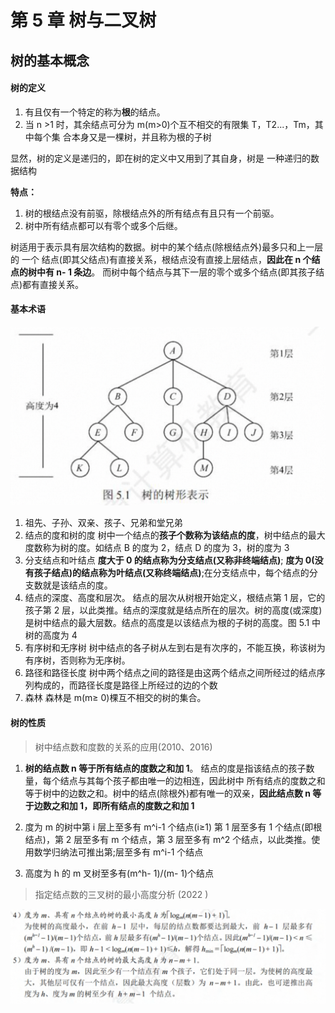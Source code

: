 # 第 5 章 树与二叉树

## 树的基本概念

#### 树的定义

1. 有且仅有一个特定的称为**根**的结点。
2. 当 n >1 时，其余结点可分为 m(m>0)个互不相交的有限集 T，T2...，Tm，其中每个集
   合本身又是一棵树，并且称为根的子树

显然，树的定义是递归的，即在树的定义中又用到了其自身，树是 一种递归的数据结构

**特点：**

1. 树的根结点没有前驱，除根结点外的所有结点有且只有一个前驱。
2. 树中所有结点都可以有零个或多个后继。

树适用于表示具有层次结构的数据。树中的某个结点(除根结点外)最多只和上一层的 一个
结点(即其父结点)有直接关系，根结点没有直接上层结点，**因此在 n 个结点的树中有 n- 1 条边**。 而树中每个结点与其下一层的零个或多个结点(即其孩子结点)都有直接关系。

#### 基本术语

![alt text](./img/树的树形表示.png)

1. 祖先、子孙、双亲、孩子、兄弟和堂兄弟
2. 结点的度和树的度
   树中一个结点的**孩子个数称为该结点的度**，树中结点的最大度数称为树的度。如结点 B 的度为 2，结点 D 的度为 3，树的度为 3
3. 分支结点和叶结点
   **度大于 0 的结点称为分支结点(又称非终端结点)**; **度为 0(没有孩子结点)的结点称为叶结点(又称终端结点)**;在分支结点中，每个结点的分支数就是该结点的度。
4. 结点的深度、高度和层次。
   结点的层次从树根开始定义，根结点第 1 层，它的孩子第 2 层，以此类推。结点的深度就是结点所在的层次。树的高度(或深度)是树中结点的最大层数。结点的高度是以该结点为根的子树的高度。图 5.1 中树的高度为 4
5. 有序树和无序树
   树中结点的各子树从左到右是有次序的，不能互换，称该树为有序树，否则称为无序树。
6. 路径和路径长度
   树中两个结点之间的路径是由这两个结点之间所经过的结点序列构成的，而路径长度是路径上所经过的边的个数
7. 森林
   森林是 m(m≥ 0)棵互不相交的树的集合。

#### 树的性质

> 树中结点数和度数的关系的应用(2010、2016)

1. **树的结点数 n 等于所有结点的度数之和加 1**。
   结点的度是指该结点的孩子数量，每个结点与其每个孩子都由唯一的边相连，因此树中 所有结点的度数之和等于树中的边数之和。树中的结点(除根外)都有唯一的双亲，**因此结点数 n 等于边数之和加 1，即所有结点的度数之和加 1**

2. 度为 m 的树中第 i 层上至多有 m^i-1 个结点(i≥1)
   第 1 层至多有 1 个结点(即根结点)，第 2 层至多有 m 个结点，第 3 层至多有 m^2 个结点，以此类推。使用数学归纳法可推出第;层至多有 m^i-1 个结点
3. 高度为 h 的 m 叉树至多有(m^h- 1)/(m- 1)个结点

> 指定结点数的三叉树的最小高度分析 (2022 )

![alt text](./img/最小高度分析.png)

